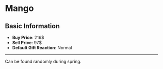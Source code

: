 # Mango

## Basic Information

- **Buy Price**: 216$
- **Sell Price**: 97$
- **Default Gift Reaction**: Normal

---

Can be found randomly during spring.
